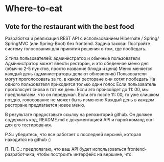 # Where-to-eat
Vote for the restaurant with the best food
-
Разработка и реализация REST API с использованием
Hibernate / Spring/ SpringMVC (или Spring-Boot) без frontend.
Задача такова:
Постройте систему голосования для принятия решения о том, где пообедать.

2 типа пользователей: администратор и обычные пользователи
Администратор может ввести ресторан, и это обеденное меню дня (обычно 2-5 пунктов, просто название блюда и цена)
Меню меняется каждый день (администраторы делают обновления)
Пользователи могут проголосовать за то, в каком ресторане они хотят пообедать
На одного пользователя приходится только один голос
Если пользователь проголосует снова в тот же день:
Если это произойдет до 11: 00, мы предполагаем, что он передумал.
Если это после 11: 00, то уже слишком поздно, голосование не может быть изменено
Каждый день в каждом ресторане предлагается новое меню.

В результате предоставьте ссылку на репозиторий github. Он должен содержать код, README.md с документацией API и парой команд curl для его тестирования.

P.S.: убедитесь, что все работает с последней версией, которая находится на github :)

П. П. С.: предполагаю, что ваш API будет использоваться frontend-разработчика, чтобы построить интерфейс на вершине, что.
